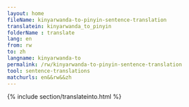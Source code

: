 ```yaml
---
layout: home
fileName: kinyarwanda-to-pinyin-sentence-translation
translatein: kinyarwanda_to_pinyin
folderName : translate
lang: en
from: rw
to: zh
langname: kinyarwanda-to
permalink: /rw/kinyarwanda-to-pinyin-sentence-translation
tool: sentence-translations
matchurls: en&&rw&&zh
---
```

{% include section/translateinto.html %}

